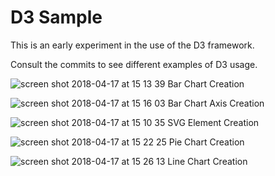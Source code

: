 # D3 Sample

This is an early experiment in the use of the D3 framework.

Consult the commits to see different examples of D3 usage.

![screen shot 2018-04-17 at 15 13 39](https://user-images.githubusercontent.com/25869284/38875299-f95800da-4251-11e8-94cd-4cee3403bafc.png)
Bar Chart Creation


![screen shot 2018-04-17 at 15 16 03](https://user-images.githubusercontent.com/25869284/38875440-46cab420-4252-11e8-873b-621cd9b4cd4e.png)
Bar Chart Axis Creation


![screen shot 2018-04-17 at 15 10 35](https://user-images.githubusercontent.com/25869284/38875119-94795d6c-4251-11e8-9a61-87f50f692c0e.png)
SVG Element Creation 


![screen shot 2018-04-17 at 15 22 25](https://user-images.githubusercontent.com/25869284/38875840-32e75b4c-4253-11e8-8850-7ea05297703e.png)
Pie Chart Creation


![screen shot 2018-04-17 at 15 26 13](https://user-images.githubusercontent.com/25869284/38876089-b57abd74-4253-11e8-8a84-e01dfa581434.png)
Line Chart Creation